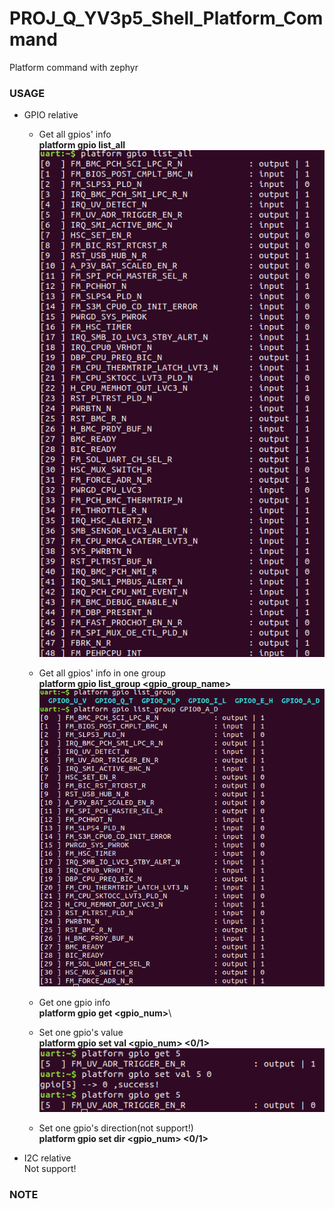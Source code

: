 # PROJ_Q_YV3p5_Shell_Platform_Command
Platform command with zephyr
### USAGE
- GPIO relative
  - Get all gpios' info\
    **platform gpio list_all**\
    ![alt text](./img/GPIO_listall.png "gpio list all")
    
  - Get all gpios' info in one group\
    **platform gpio list_group <gpio_group_name>**\
    ![alt text](./img/GPIO_listgroup.png "gpio list group")
    
  - Get one gpio info\
    **platform gpio get <gpio_num>**\
    
  - Set one gpio's value\
    **platform gpio set val <gpio_num> <0/1>**\
    ![alt text](./img/GPIO_getset.png "gpio get/set")
    
  - Set one gpio's direction(not support!)\
    **platform gpio set dir <gpio_num> <0/1>**
    
- I2C relative\
  Not support!
  
### NOTE
